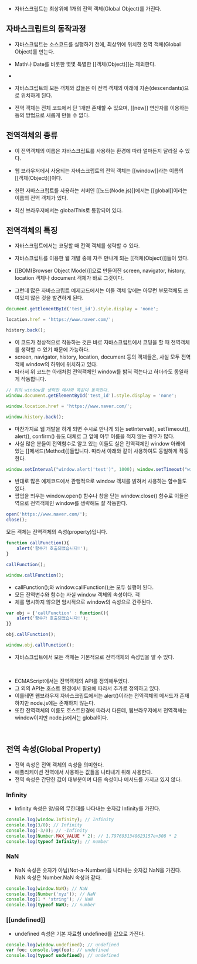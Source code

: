 - 자바스크립트는 최상위에 1개의 전역 객체(Global Object)를 가진다. 

## 자바스크립트의 동작과정

- 자바스크립트는 소스코드를 실행하기 전에, 최상위에 위치한 전역 객체(Global Object)를 만는다.

- Math나 Date를 비롯한 몇몇 특별한 [[객체(Object)]]는 제외한다.
- 
- 자바스크립트의 모든 객체와 값들은 이 전역 객체의 아래에 자손(descendants)으로 위치하게 된다.
- 전역 객체는 전체 코드에서 단 1개만 존재할 수 있으며, [[new]] 연산자를 이용하는 등의 방법으로 새롭게 만들 수 없다.

## 전역객체의 종류

- 이 전역객체의 이름은 자바스크립트를 사용하는 환경에 따라 얼마든지 달라질 수 있다.

- 웹 브라우저에서 사용되는 자바스크립트의 전역 객체는 [[window]]라는 이름의 [[객체(Object)]]이다. 
- 한편 자바스크립트를 사용하는 서버인 [[노드(Node.js)]]에서는 [[global]]이라는 이름의 전역 객체가 있다.

- 최신 브라우저에서는 globalThis로 통합되어 있다.


## 전역객체의 특징​

- 자바스크립트에서는 코딩할 때 전역 객체를 생략할 수 있다. 

- 자바스크립트를 이용한 웹 개발 중에 자주 만나게 되는 [[객체(Object)]]들이 있다. 
- [[BOM(Browser Object Model)]]으로 만들어진 screen, navigator, history, location 객체나 document 객체가 바로 그것이다. 

- 그런데 많은 자바스크립트 예제코드에서는 이들 객체 앞에는 아무런 부모객체도 쓰여있지 않은 것을 발견하게 된다.

```js
document.getElementById('test_id').style.display = 'none';

location.href = 'https://www.naver.com/'; 

history.back();
```


- 이 코드가 정상적으로 작동하는 것은 바로 자바스크립트에서 코딩을 할 때 전역객체를 생략할 수 있기 때문에 가능하다. 
- screen, navigator, history, location, document 등의 객체들은, 사실 모두 전역객체 window의 하위에 위치하고 있다.
- 따라서 위 코드는 아래처럼 전역객체인 window를 밝혀 적는다고 하더라도 동일하게 작동합니다.

```js
// 위의 window를 생략한 예시와 똑같이 동작한다.
window.document.getElementById('test_id').style.display = 'none'; 

window.location.href = 'https://www.naver.com/';

window.history.back();
```

- 마찬가지로 웹 개발을 하게 되면 수시로 만나게 되는 setInterval(), setTimeout(), alert(), confirm() 등도 대체로 그 앞에 아무 이름을 적지 않는 경우가 많다.
- 사실 많은 분들이 전역함수로 알고 있는 이들도 실은 전역객체인 window 아래에 있는 [[메서드(Method)]]들입니다. 따라서 아래와 같이 사용하여도 동일하게 작동한다.

```js
window.setInterval("window.alert('test')", 1000); window.setTimeout("window.confirm('test')", 500);
```

- 반대로 많은 예제코드에서 관행적으로 window 객체를 밝혀서 사용하는 함수들도 있다. 
- 팝업을 띄우는 window.open() 함수나 창을 닫는 window.close() 함수로 이들은 역으로 전역객체인 window를 생략해도 잘 작동한다.

```js
open('https://www.naver.com/'); 
close();
```

모든 객체는 전역객체의 속성(property)입니다.

```js
function callFunction(){ 
	alert('함수가 호출되었습니다!'); 
} 

callFunction(); 

window.callFunction();
```

- callFunction();와 window.callFunction();는 모두 실행이 된다. 
- 모든 전역변수와 함수는 사실 window 객체의 속성이다. 객
- 체를 명시하지 않으면 암시적으로 window의 속성으로 간주된다.

```js
var obj = {'callFunction' : function(){ 
	alert('함수가 호출되었습니다!'); 
}} 

obj.callFunction(); 

window.obj.callFunction();
```

- 자바스크립트에서 모든 객체는 기본적으로 전역객체의 속성임을 알 수 있다.

**​**

- ECMAScript에서는 전역객체의 API를 정의해두었다.
- 그 외의 API는 호스트 환경에서 필요에 따라서 추가로 정의하고 있다. 
- 이를테면 웹브라우저 자바스크립트에서는 alert()이라는 전역객체의 메서드가 존재하지만 node.js에는 존재하지 않는다. 
- 또한 전역객체의 이름도 호스트환경에 따라서 다른데, 웹브라우저에서 전역객체는 window이지만 node.js에서는 global이다.

​
## 전역 속성(Global Property)

- 전역 속성은 전역 객체의 속성을 의미한다.
- 애플리케이션 전역에서 사용하는 값들을 나타내기 위해 사용한다.
- 전역 속성은 간단한 값이 대부분이며 다른 속성이나 메서드를 가지고 있지 않다.
​
### Infinity

 - Infinity 속성은 양/음의 무한대를 나타내는 숫자값 Infinity를 가진다.

```js
console.log(window.Infinity); // Infinity 
console.log(3/0); // Infinity 
console.log(-3/0); // -Infinity 
console.log(Number.MAX_VALUE * 2); // 1.7976931348623157e+308 * 2 
console.log(typeof Infinity); // number
```

### NaN

- NaN 속성은 숫자가 아님(Not-a-Number)을 나타내는 숫자값 NaN을 가진다. NaN 속성은 Number.NaN 속성과 같다.
```js
console.log(window.NaN); // NaN 
console.log(Number('xyz')); // NaN 
console.log(1 * 'string'); // NaN 
console.log(typeof NaN); // number
```

### [[undefined]]

- undefined 속성은 기본 자료형 undefined를 값으로 가진다.

```js
console.log(window.undefined); // undefined 
var foo; console.log(foo); // undefined 
console.log(typeof undefined); // undefined
```